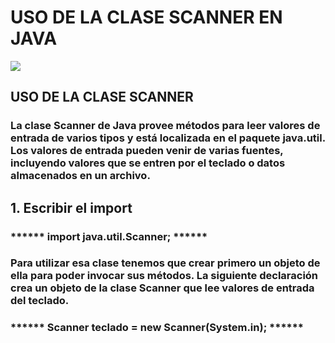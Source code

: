 # USO DE LA CLASE SCANNER EN JAVA
![](https://lh3.googleusercontent.com/dsmDXAYUq3FvJknYp3JEm3hDcdxq3I6bzB29SDR2JE2eKwsVr3EOAiLn9XuAQ11QaDlyWS9lPi0OU_Regixl8luFHiX5o2YRKixTp_eubrXjv3fT7cnV22FMxtJ1Rrd0FYHIVvbil--YDt8h0DtD7G8sKeD7nEozP3Q6nlHHBG-8LpWW4UrADu0P8C2TF8WlAnLKC0DjVblAQpmfhrN-JBAsSz6Y7YdGqgdH-Js1aE_xgu7KmWxYaQsm56VPFlnUnHcWJfxp2t4rNTTZEqxdbwefC1TUig4wFL_blMiiIyVK3o5IGQ-NmKNiZqBjc0kaSzTLbsYrnbnFIHDHw2N0JP0Q-4q5qVH8p_AQ0sWGr6mILb4jAY2XKtCG70_ET3WyHsZsDddLPrBFnH2T5gBdsSaSmf8r7wb7diQduGNN2tfGSJHF4jJ_5cRnPd82nfv2yxDfJPF6xtjxqaOsWo0zfm8Sw0AQzhRU3_slAGrzRmJug1TLHWqoolf1jJcAqJ8cv8qmrsRUT_Zpa_xlfK0jRgy4BjpsdgjcwneD1WYD0qDfqjgIzTCoVkmgAWrsC8Gu0UVtAs6Gi4UMSCAwdrHjNXnrw8-0wS96YL2d0Rdz696oi4pN16lQ=w475-h287-no)
## USO DE LA CLASE SCANNER
### La clase Scanner de Java provee métodos para leer valores de entrada de varios tipos y está localizada en el paquete java.util. Los valores de entrada pueden venir de varias fuentes, incluyendo valores que se entren por el teclado o datos almacenados en un archivo.
## 1. Escribir el import
### ****** import java.util.Scanner; ******
### Para utilizar esa clase tenemos que crear primero un objeto de ella para poder invocar sus métodos. La siguiente declaración crea un objeto de la clase Scanner que lee valores de entrada del teclado.
### ****** Scanner teclado = new Scanner(System.in); ******